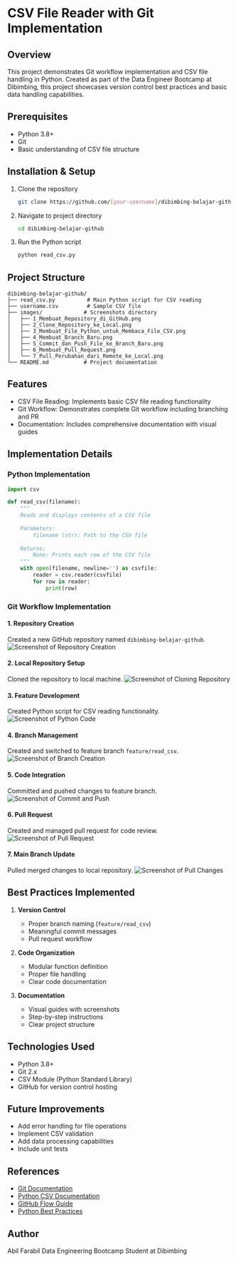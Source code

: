 # CSV File Reader with Git Implementation

## Overview
This project demonstrates Git workflow implementation and CSV file handling in Python. Created as part of the Data Engineer Bootcamp at Dibimbing, this project showcases version control best practices and basic data handling capabilities.

## Prerequisites
- Python 3.8+
- Git
- Basic understanding of CSV file structure

## Installation & Setup
1. Clone the repository
   ```bash
   git clone https://github.com/[your-username]/dibimbing-belajar-github.git
   ```
2. Navigate to project directory
   ```bash
   cd dibimbing-belajar-github
   ```
3. Run the Python script
   ```bash
   python read_csv.py
   ```

## Project Structure
```
dibimbing-belajar-github/
├── read_csv.py          # Main Python script for CSV reading
├── username.csv         # Sample CSV file
├── images/             # Screenshots directory
│   ├── 1_Membuat_Repository_di_GitHub.png
│   ├── 2_Clone_Repository_ke_Local.png
│   ├── 3_Membuat_File_Python_untuk_Membaca_File_CSV.png
│   ├── 4_Membuat_Branch_Baru.png
│   ├── 5_Commit_dan_Push_File_ke_Branch_Baru.png
│   ├── 6_Membuat_Pull_Request.png
│   └── 7_Pull_Perubahan_dari_Remote_ke_Local.png
└── README.md           # Project documentation
```

## Features
- CSV File Reading: Implements basic CSV file reading functionality
- Git Workflow: Demonstrates complete Git workflow including branching and PR
- Documentation: Includes comprehensive documentation with visual guides

## Implementation Details

### Python Implementation
```python
import csv

def read_csv(filename):
    """
    Reads and displays contents of a CSV file
    
    Parameters:
        filename (str): Path to the CSV file
    
    Returns:
        None: Prints each row of the CSV file
    """
    with open(filename, newline='') as csvfile:
        reader = csv.reader(csvfile)
        for row in reader:
            print(row)
```

### Git Workflow Implementation

#### 1. Repository Creation
Created a new GitHub repository named `dibimbing-belajar-github`.
![Screenshot of Repository Creation](images/1_Membuat_Repository_di_GitHub.png)

#### 2. Local Repository Setup
Cloned the repository to local machine.
![Screenshot of Cloning Repository](images/2_Clone_Repository_ke_Local.png)

#### 3. Feature Development
Created Python script for CSV reading functionality.
![Screenshot of Python Code](images/3_Membuat_File_Python_untuk_Membaca_File_CSV.png)

#### 4. Branch Management
Created and switched to feature branch `feature/read_csv`.
![Screenshot of Branch Creation](images/4_Membuat_Branch_Baru.png)

#### 5. Code Integration
Committed and pushed changes to feature branch.
![Screenshot of Commit and Push](images/5_Commit_dan_Push_File_ke_Branch_Baru.png)

#### 6. Pull Request
Created and managed pull request for code review.
![Screenshot of Pull Request](images/6_Membuat_Pull_Request.png)

#### 7. Main Branch Update
Pulled merged changes to local repository.
![Screenshot of Pull Changes](images/7_Pull_Perubahan_dari_Remote_ke_Local.png)

## Best Practices Implemented
1. **Version Control**
   - Proper branch naming (`feature/read_csv`)
   - Meaningful commit messages
   - Pull request workflow

2. **Code Organization**
   - Modular function definition
   - Proper file handling
   - Clear code documentation

3. **Documentation**
   - Visual guides with screenshots
   - Step-by-step instructions
   - Clear project structure

## Technologies Used
- Python 3.8+
- Git 2.x
- CSV Module (Python Standard Library)
- GitHub for version control hosting

## Future Improvements
- Add error handling for file operations
- Implement CSV validation
- Add data processing capabilities
- Include unit tests

## References
- [Git Documentation](https://git-scm.com/doc)
- [Python CSV Documentation](https://docs.python.org/3/library/csv.html)
- [GitHub Flow Guide](https://guides.github.com/introduction/flow/)
- [Python Best Practices](https://www.python.org/dev/peps/pep-0008/)

## Author
Abil Farabil
Data Engineering Bootcamp Student at Dibimbing
